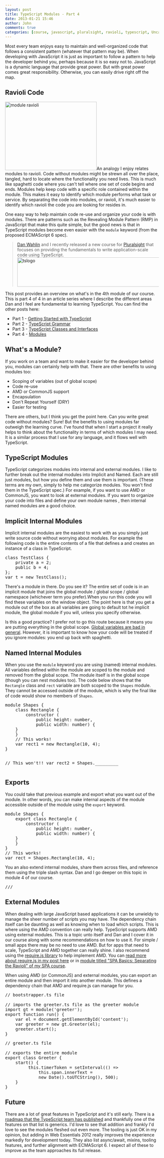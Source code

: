 ```yaml
---
layout: post
title: TypeScript Modules - Part 4
date: 2013-01-21 15:46
author: John
comments: true
categories: [course, javascript, pluralsight, ravioli, typescript, Uncategorized]
---
```

Most every team enjoys easy to maintain and well-organized code that follows a consistent pattern (whatever that pattern may be). When developing with JavaScript it is just as important to follow a pattern to help the developer behind you, perhaps because it is so easy not to. JavaScript is a dynamic language that provide great power. But with great power comes great responsibility. Otherwise, you can easily drive right off the map. 
<h2>Ravioli Code</h2>
<a href="http://www.johnpapa.net/typescriptpost/module-ravioli/" rel="attachment wp-att-13991"><img src="http://images.johnpapa.net/wp-content/uploads/2013/01/module-ravioli-300x224.png" alt="module ravioli" width="300" height="224" class="alignleft size-medium wp-image-13991" /></a>An analogy I enjoy relates modules to ravioli. Code without modules might be strewn all over the place, tangled, hard to locate where the functionality you need lives. This is much like spaghetti code where you can't tell where one set of code begins and ends. Modules help keep code with a specific role contained within the module. This makes it easy to identify which module performs what task or service. By separating the code into modules, or ravioli, it's much easier to identify which ravioli the code you are looking for resides in.

One easy way to help maintain code re-use and organize your code is with modules. There are patterns such as the Revealing Module Pattern (RMP) in JavaScript that make this quite simple, but the good news is that in TypeScript modules become even easier with the <code>module</code> keyword (from the proposed ECMAScript 6 spec). 

<blockquote><a href="https://twitter.com/DanWahlin" target="_blank">Dan Wahlin</a> and I recently released a new course for <a href="http://pluralsight.com" target="_blank">Pluralsight</a> that focuses on providing the fundamentals to write application-scale code using TypeScript. 
<a href="http://jpapa.me/typescript101" target="_blank"><img src="http://images.johnpapa.net/wp-content/uploads/2013/01/tslogo-600x96.jpg" alt="tslogo" width="600" height="96" class="aligncenter size-large wp-image-13581" /></a>
</blockquote>

This post provides an overview on what's in the 4th module of our course. This is part 4 of 4 in an article series where I describe the different areas Dan and I feel are fundamental to learning TypeScript. You can find the other posts here:
<ul>
	<li>Part 1 - <a href="http://www.johnpapa.net/typescriptpost1/" target="_blank">Getting Started with TypeScript</a></li>
	<li>Part 2 - <a href="http://www.johnpapa.net/typescriptpost2/" target="_blank">TypeScript Grammar</a></li>
	<li>Part 3 - <a href="http://www.johnpapa.net/typescriptpost3/" target="_blank">TypeScript Classes and Interfaces</a></li>
	<li>Part 4 - <a href="http://www.johnpapa.net/typescriptpost4/" target="_blank">Modules</a></li>
</ul>
<h2>What's a Module?</h2>
If you work on a team and want to make it easier for the developer behind you, modules can certainly help with that. There are other benefits to using modules too: 
<ul>
<li>Scoping of variables (out of global scope)</li>
<li>Code re-use</li>
<li>AMD or CommonJS support</li>
<li>Encapsulation</li>
<li>Don't Repeat Yourself (DRY)</li>
<li>Easier for testing</li>
</ul>

There are others, but I think you get the point here. Can you write great code without modules? Sure! But the benefits to using modules far outweigh the learning curve. I've found that when I start a project it really helps to think about the functionality in terms of which modules I may need. It is a similar process that I use for any language, and it flows well with TypeScript.
<h2>TypeScript Modules</h2>
TypeScript categorizes modules into internal and external modules. I like to further break out the internal modules into Implicit and Named. Each are still just modules, but how you define them and use them is important. (These terms are my own, simply to help me categorize modules. You won't find them in the TypeScript spec.) For example, if you want to use AMD or CommonJS, you want to look at external modules. If you want to organize your code into files and define your own module names , then internal named modules are a good choice. 
<h2>Implicit Internal Modules</h2>
Implicit internal modules are the easiest to work with as you simply just write source code without worrying about modules. For example the following code is the entire contents of a file that defines a and creates an instance of a class in TypeScript. 
<pre class="prettyprint linenums">
class TestClass {
    private a = 2;
    public b = 4;
};
var t = new TestClass();
</pre>
There's a module in there. Do you see it? The entire set of code is in an implicit module that joins the global module / global scope / global namespace (whichever term you prefer).When you run this code you will find these variables on the window object. The point here is that you get a module out of the box as all variables are going to default tot he implicit module, the global module if you will, unless you specify otherwise.

Is this a good practice? I prefer not to go this route because it means you are putting everything in the global scope. <a href="http://oreilly.com/javascript/excerpts/javascript-good-parts/awful-parts.html" target="_blank">Global variables are bad in general</a>. However, it is important to know how your code will be treated if you ignore modules: you end up back with spaghetti. 
<h2>Named Internal Modules</h2>
When you use the <code>module</code> keyword you are using (named) internal modules. All variables defined within the module are scoped to the module and removed from the global scope. The module itself is in the global scope (though you can nest modules too). The code below shows that the <code>Rectangle</code> class and <code>rect</code> variable are both scoped to the <code>Shapes</code> module. They cannot be accessed outside of the module, which is why the final like of code would show no members of <code>Shapes</code>.
<pre class="prettyprint linenums">
module Shapes {
    class Rectangle {
        constructor (
            public height: number, 
            public width: number) {
	}
    }
    // This works!
    var rect1 = new Rectangle(10, 4);
}

// This won't!!
var rect2 = Shapes._________
</pre>
<h2>Exports</h2>
You could take that previous example and export what you want out of the module. In other words, you can make internal aspects of the module accessible outside of the module using the <code>export</code> keyword.
<pre class="prettyprint linenums">
module Shapes {
    export class Rectangle {
        constructor (
            public height: number, 
            public width: number) {
	}
    }
}
// This works!
var rect = Shapes.Rectangle(10, 4);
</pre>
You an also extend internal modules, share them across files, and reference them using the triple slash syntax. Dan and I go deeper on this topic in module 4 of our course.
<pre class="prettyprint">
///<reference path="shapes.ts"/>
</pre>
<h2>External Modules</h2>
When dealing with large JavaScript based applications it can be unwieldy to manage the sheer number of scripts you may have. The dependency chain itself can be daunting as well as knowing when to load which scripts. This is where using the AMD convention can really help. TypeScript supports AMD using external modules. This is a topic unto itself and Dan and I cover it in our course along with some recommendations on how to use it. For simple / small apps there may be no need to use AMD. But for apps that need to scale, TypeScript and AMD together can really shine. I also recommend using the <a href="http://requirejs.org/" target="_blank">require.js library</a> to help implement AMD. You can <a href="http://www.johnpapa.net/spapost6/" target="_blank">read more about require.js in my post here</a> or in <a href="http://jpapa.me/spaps" target="_blank">module titled "SPA Basics: Separating the Ravioli" of my SPA course</a>.

When using AMD (or CommonJS) and external modules, you can export an entire module and then import it into another module. This defines a dependency chain that AMD and require.js can manage for you. 
<pre class="prettyprint linenums">
// bootstrapper.ts file

// imports the greeter.ts file as the greeter module
import gt = module('greeter'); 
export function run() {
    var el = document.getElementById('content');
    var greeter = new gt.Greeter(el);
    greeter.start(); 
}
</pre>

<pre class="prettyprint linenums">
// greeter.ts file

// exports the entire module
export class Greeter { 
    start() {
         this.timerToken = setInterval(() => 
             this.span.innerText = 
             new Date().toUTCString(), 500);
    }
}
</pre>
<h2>Future</h2>
There are a lot of great features in TypeScript and it's still early. There is a <a href="http://typescript.codeplex.com/wikipage?title=Roadmap" target="_blank">roadmap that the TypeScript team has published</a> and thankfully one of the features on that list is generics. I'd love to see that addition and frankly I'd love to see the modules fleshed out even more. The tooling is just OK in my opinion, but adding in Web Essentials 2012 really improves the experience markedly for development today. They also list async/await, mixins, tooling features, and further alignment with ECMAScript 6.  I expect all of these to improve as the team approaches its full release.
